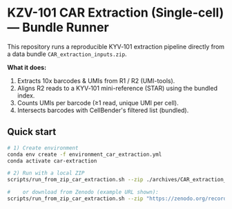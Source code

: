 # KZV-101 CAR Extraction (Single-cell) — Bundle Runner

This repository runs a reproducible KYV‑101 extraction pipeline directly from a data bundle `CAR_extraction_inputs.zip`.

**What it does:**

1. Extracts 10x barcodes & UMIs from R1 / R2 (UMI-tools).
2. Aligns R2 reads to a KYV‑101 mini-reference (STAR) using the bundled index.
3. Counts UMIs per barcode (≥1 read, unique UMI per cell).
4. Intersects barcodes with CellBender's filtered list (bundled).

## Quick start

```bash
# 1) Create environment
conda env create -f environment_car_extraction.yml
conda activate car-extraction

# 2) Run with a local ZIP
scripts/run_from_zip_car_extraction.sh --zip ./archives/CAR_extraction_inputs.zip

#    or download from Zenodo (example URL shown):
scripts/run_from_zip_car_extraction.sh --zip "https://zenodo.org/record/<RECORD_ID>/files/CAR_extraction_inputs.zip?download=1"
